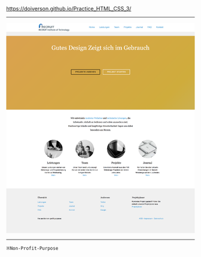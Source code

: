 
<https://doiverson.github.io/Practice_HTML_CSS_3/>

***
![ScreenShot](docs/screenshot.png)
***

```
※Non-Profit-Purpose
```
